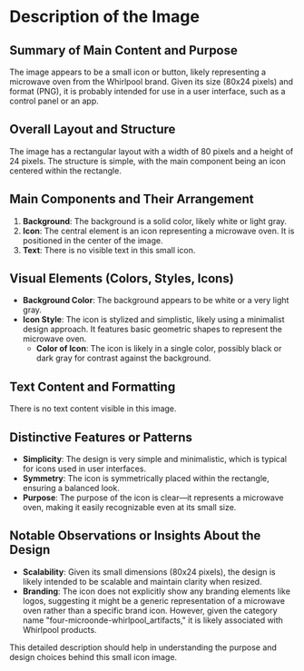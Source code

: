 # Description of the Image

## Summary of Main Content and Purpose
The image appears to be a small icon or button, likely representing a microwave oven from the Whirlpool brand. Given its size (80x24 pixels) and format (PNG), it is probably intended for use in a user interface, such as a control panel or an app.

## Overall Layout and Structure
The image has a rectangular layout with a width of 80 pixels and a height of 24 pixels. The structure is simple, with the main component being an icon centered within the rectangle.

## Main Components and Their Arrangement

1. **Background**: The background is a solid color, likely white or light gray.
2. **Icon**: The central element is an icon representing a microwave oven. It is positioned in the center of the image.
3. **Text**: There is no visible text in this small icon.

## Visual Elements (Colors, Styles, Icons)

- **Background Color**: The background appears to be white or a very light gray.
- **Icon Style**: The icon is stylized and simplistic, likely using a minimalist design approach. It features basic geometric shapes to represent the microwave oven.
  - **Color of Icon**: The icon is likely in a single color, possibly black or dark gray for contrast against the background.

## Text Content and Formatting

There is no text content visible in this image.

## Distinctive Features or Patterns

- **Simplicity**: The design is very simple and minimalistic, which is typical for icons used in user interfaces.
- **Symmetry**: The icon is symmetrically placed within the rectangle, ensuring a balanced look.
- **Purpose**: The purpose of the icon is clear—it represents a microwave oven, making it easily recognizable even at its small size.

## Notable Observations or Insights About the Design

- **Scalability**: Given its small dimensions (80x24 pixels), the design is likely intended to be scalable and maintain clarity when resized.
- **Branding**: The icon does not explicitly show any branding elements like logos, suggesting it might be a generic representation of a microwave oven rather than a specific brand icon. However, given the category name "four-microonde-whirlpool_artifacts," it is likely associated with Whirlpool products.

This detailed description should help in understanding the purpose and design choices behind this small icon image.